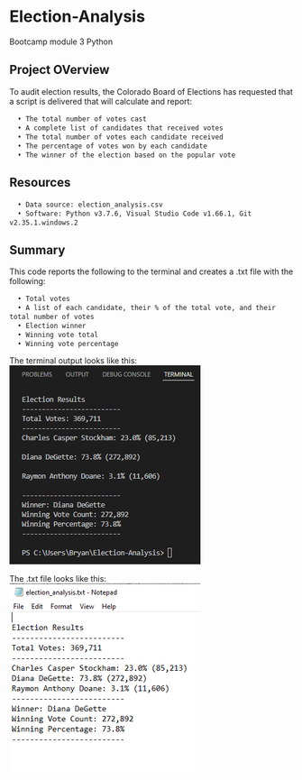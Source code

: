 # Election-Analysis
Bootcamp module 3 Python

## Project OVerview
To audit election results, the Colorado Board of Elections has requested that a script is delivered that will calculate and report:
```
  • The total number of votes cast
  • A complete list of candidates that received votes
  • The total number of votes each candidate received
  • The percentage of votes won by each candidate
  • The winner of the election based on the popular vote
```

  ## Resources
```
  • Data source: election_analysis.csv
  • Software: Python v3.7.6, Visual Studio Code v1.66.1, Git v2.35.1.windows.2
```

## Summary
This code reports the following to the terminal and creates a .txt file with the following:
```
  • Total votes
  • A list of each candidate, their % of the total vote, and their total number of votes
  • Election winner
  • Winning vote total 
  • Winning vote percentage
```  
The terminal output looks like this:
  ![image](https://github.com/Bryan-Corn/Election-Analysis/blob/main/Resources/election_analysis_output_terminal.png)
  
The .txt file looks like this:
  ![image](https://github.com/Bryan-Corn/Election-Analysis/blob/main/Resources/election_analysis_output_txt.png)
  
  
